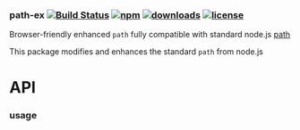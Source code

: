 ### path-ex [![Build Status](https://img.shields.io/travis/snowyu/path-ex.js/master.png)](http://travis-ci.org/snowyu/path-ex.js) [![npm](https://img.shields.io/npm/v/path-ex.svg)](https://npmjs.org/package/path-ex) [![downloads](https://img.shields.io/npm/dm/path-ex.svg)](https://npmjs.org/package/path-ex) [![license](https://img.shields.io/npm/l/path-ex.svg)](https://npmjs.org/package/path-ex) 

Browser-friendly enhanced `path` fully compatible with standard node.js
[path](http://nodejs.org/api/path.html)


This package modifies and enhances the standard `path` from node.js


# API


### usage

```coffee

```


